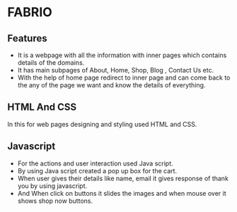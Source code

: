 # FABRIO
## Features
* It is a webpage with all the information with inner pages which contains details of the domains.
* It has main subpages of About, Home, Shop, Blog , Contact Us etc.
* With the help of home page redirect to inner page and can come back to the any of the page we want and know the details of everything.
## HTML And CSS
In this for web pages designing and styling used HTML and CSS.
## Javascript
* For the actions and user interaction used Java script.
* By using Java script created a pop up box for the cart.
* When user gives their details like name, email it gives response of thank you by using javascript.
* And When click on buttons it slides the images and when mouse over it shows shop now buttons.
